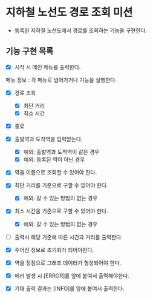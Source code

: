 # 지하철 노선도 경로 조회 미션
- 등록된 지하철 노선도에서 경로를 조회하는 기능을 구현한다.

## 기능 구현 목록

- [x] 시작 시 메인 메뉴를 출력한다.

메뉴 정보 : 각 메뉴로 넘어가거나 기능을 실행한다.
- [x] 경로 조회
  - [x] 최단 거리
  - [x] 최소 시간
- [x] 종료

- [x] 출발역과 도착역을 입력받는다.
  - [x] 예외: 출발역과 도착역이 같은 경우
  - [x] 예외: 등록된 역이 아닌 경우
- [x] 역을 이름으로 조회할 수 있어야 한다.  
- [x] 최단 거리를 기준으로 구할 수 있어야 한다.
  - [x] 예외: 갈 수 있는 방법이 없는 경우
- [x] 최소 시간을 기준으로 구할 수 있어야 한다.
  - [x] 예외: 갈 수 있는 방법이 없는 경우
- [ ] 출력시 해당 기준에 따른 시간과 거리를 출력한다.

- [x] 주어진 정보로 초기화가 되어야한다.
- [x] 역을 정점으로 그래프 데이터가 형성되어야 한다.

- [x] 에러 발생 시 [ERROR]를 앞에 붙여서 출력해야한다.
- [x] 기대 출력 결과는 [INFO]를 앞에 붙여서 출력한다.